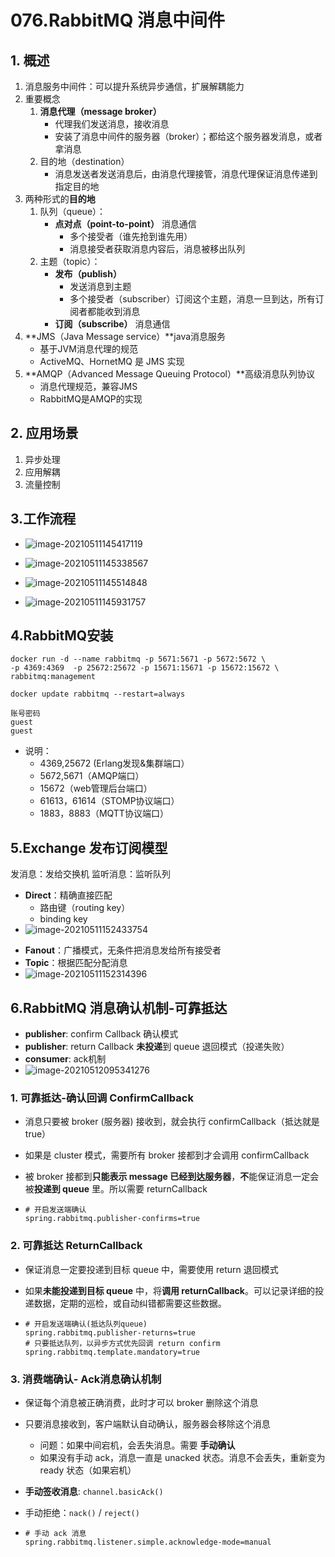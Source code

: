 # 076.RabbitMQ 消息中间件

## 1. 概述

1. 消息服务中间件：可以提升系统异步通信，扩展解耦能力
2. 重要概念
   1. **消息代理（message broker）**
      - 代理我们发送消息，接收消息
      - 安装了消息中间件的服务器（broker）；都给这个服务器发消息，或者拿消息
   2. 目的地（destination）
      * 消息发送者发送消息后，由消息代理接管，消息代理保证消息传递到指定目的地
3. 两种形式的**目的地**
   1. 队列（queue）：
      - **点对点（point-to-point）** 消息通信
        - 多个接受者（谁先抢到谁先用）
        - 消息接受者获取消息内容后，消息被移出队列
   2. 主题（topic）：
      - **发布（publish）**
        - 发送消息到主题
        - 多个接受者（subscriber）订阅这个主题，消息一旦到达，所有订阅者都能收到消息
      - **订阅（subscribe）** 消息通信
4. **JMS（Java Message service）**java消息服务
   - 基于JVM消息代理的规范
   - ActiveMQ、HornetMQ 是 JMS 实现
5. **AMQP（Advanced Message Queuing Protocol）**高级消息队列协议
   - 消息代理规范，兼容JMS
   - RabbitMQ是AMQP的实现

## 2. 应用场景

1. 异步处理
2. 应用解耦
3. 流量控制

## 3.工作流程

- ![image-20210511145417119](https://raw.githubusercontent.com/TWDH/Leetcode-From-Zero/pictures/img/image-20210511145417119.png)

- ![image-20210511145338567](https://raw.githubusercontent.com/TWDH/Leetcode-From-Zero/pictures/img/image-20210511145338567.png)
- ![image-20210511145514848](https://raw.githubusercontent.com/TWDH/Leetcode-From-Zero/pictures/img/image-20210511145514848.png)
- ![image-20210511145931757](https://raw.githubusercontent.com/TWDH/Leetcode-From-Zero/pictures/img/image-20210511145931757.png)



## 4.RabbitMQ安装

```
docker run -d --name rabbitmq -p 5671:5671 -p 5672:5672 \
-p 4369:4369  -p 25672:25672 -p 15671:15671 -p 15672:15672 \
rabbitmq:management

docker update rabbitmq --restart=always

账号密码
guest
guest
```

- 说明：
  - 4369,25672 (Erlang发现&集群端口）
  - 5672,5671（AMQP端口）
  - 15672（web管理后台端口）
  - 61613，61614（STOMP协议端口）
  - 1883，8883（MQTT协议端口）



## 5.Exchange 发布订阅模型

发消息：发给交换机
监听消息：监听队列

* **Direct**：精确直接匹配
  * 路由键（routing key）
  * binding key
* ![image-20210511152433754](https://raw.githubusercontent.com/TWDH/Leetcode-From-Zero/pictures/img/image-20210511152433754.png)



- **Fanout**：广播模式，无条件把消息发给所有接受者
- **Topic**：根据匹配分配消息
- ![image-20210511152314396](https://raw.githubusercontent.com/TWDH/Leetcode-From-Zero/pictures/img/image-20210511152314396.png)



## 6.RabbitMQ 消息确认机制-可靠抵达

* **publisher**: confirm Callback 确认模式
* **publisher**: return Callback **未投递**到 queue 退回模式（投递失败）
* **consumer**: ack机制
* ![image-20210512095341276](https://raw.githubusercontent.com/TWDH/Leetcode-From-Zero/pictures/img/image-20210512095341276.png)



### 1. 可靠抵达-确认回调 ConfirmCallback

* 消息只要被 broker (服务器) 接收到，就会执行 confirmCallback（抵达就是 true）

* 如果是 cluster 模式，需要所有 broker 接都到才会调用 confirmCallback

* 被 broker 接都到**只能表示 message 已经到达服务器**，**不**能保证消息一定会被**投递到 queue** 里。所以需要 returnCallback

* ```properties
  # 开启发送端确认
  spring.rabbitmq.publisher-confirms=true
  ```

### 2.  可靠抵达 ReturnCallback

* 保证消息一定要投递到目标 queue 中，需要使用 return 退回模式

* 如果**未能投递到目标 queue** 中，将**调用 returnCallback**。可以记录详细的投递数据，定期的巡检，或自动纠错都需要这些数据。

* ```properties
  # 开启发送端确认(抵达队列queue)
  spring.rabbitmq.publisher-returns=true
  # 只要抵达队列，以异步方式优先回调 return confirm
  spring.rabbitmq.template.mandatory=true
  ```

### 3. 消费端确认- Ack消息确认机制

* 保证每个消息被正确消费，此时才可以 broker 删除这个消息

* 只要消息接收到，客户端默认自动确认，服务器会移除这个消息

  * 问题：如果中间宕机，会丢失消息。需要 **手动确认**
  * 如果没有手动 ack，消息一直是 unacked 状态。消息不会丢失，重新变为 ready 状态（如果宕机）

* **手动签收消息**:  `channel.basicAck()`

* 手动拒绝：`nack()` / `reject()`

* ```properties
  # 手动 ack 消息
  spring.rabbitmq.listener.simple.acknowledge-mode=manual
  ```


































